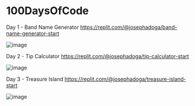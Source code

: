 # 100DaysOfCode



Day 1 - Band Name Generator
https://replit.com/@josephadoga/band-name-generator-start

![image](https://github.com/josephadoga/100DaysOfCode/assets/76846789/48d7047d-7ca5-4155-b125-c279a55f0550)







Day 2 - Tip Calculator
https://replit.com/@josephadoga/tip-calculator-start

![image](https://github.com/josephadoga/100DaysOfCode/assets/76846789/5aca1583-5d32-4df6-8b89-b6298d9789c1)





Day 3 - Treasure Island
https://replit.com/@josephadoga/treasure-island-start

![image](https://github.com/josephadoga/100DaysOfCode/assets/76846789/18fa7fed-590c-4d14-897d-9448f19994ed)
